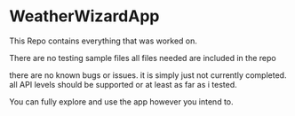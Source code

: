 # WeatherWizardApp

This Repo contains everything that was worked on.

There are no testing sample files all files needed are included in the repo

there are no known bugs or issues. it  is simply just not currently completed.
all API levels should be supported or at least as far as  i tested.

You can fully explore and use the app however you intend to.
